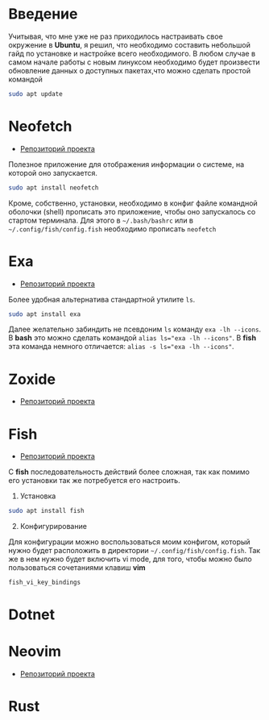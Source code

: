 # Введение

Учитывая, что мне уже не раз приходилось настраивать свое окружение в **Ubuntu**, я решил, что необходимо составить небольшой гайд по установке и настройке всего необходимого.
В любом случае в самом начале работы с новым линуксом необходимо будет произвести обновление данных о доступных пакетах,что можно сделать простой командой

```bash
sudo apt update
```

# Neofetch

- [Репозиторий проекта](https://github.com/dylanaraps/neofetch)

Полезное приложение для отображения информации о системе, на которой оно запускается.

```bash
sudo apt install neofetch
```

Кроме, собственно, установки, необходимо в конфиг файле командной оболочки (shell) прописать это приложение, чтобы оно запускалось со стартом терминала.
Для этого в `~/.bash/bashrc` или в `~/.config/fish/config.fish` необходимо прописать `neofetch`

# Exa

- [Репозиторий проекта](https://github.com/ogham/exa)

Более удобная альтернатива стандартной утилите `ls`.

```bash
sudo apt install exa
```

Далее желательно забиндить не псевдоним `ls` команду `exa -lh --icons`.
В **bash** это можно сделать командой `alias ls="exa -lh --icons"`.
В **fish** эта команда немного отличается: `alias -s ls="exa -lh --icons"`.

# Zoxide

- [Репозиторий проекта](https://github.com/ajeetdsouza/zoxide)


# Fish 

- [Репозиторий проекта](https://github.com/fish-shell/fish-shell)

C **fish** последовательность действий более сложная, так как помимо его установки так же потребуется его настроить.

1. Установка

```bash
sudo apt install fish
```

2. Конфигурирование

Для конфигурации можно воспользоваться моим конфигом, который нужно будет расположить в директории `~/.config/fish/config.fish`.
Так же в нем нужно будет включить vi mode, для того, чтобы можно было пользоваться сочетаниями клавиш **vim**

```bash
fish_vi_key_bindings
```

# Dotnet
# Neovim

- [Репозиторий проекта]()

# Rust
